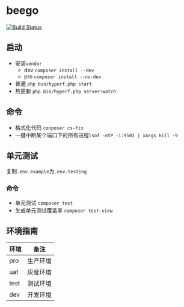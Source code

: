 # beego
[![Build Status](https://app.travis-ci.com/baoziyo/whell-hyperf.svg?branch=master)](https://app.travis-ci.com/baoziyo/whell-hyperf)

## 启动

* 安装`vendor`
    - dev `composer install --dev`
    - pro `composer install --no-dev`
* 普通 `php bin/hyperf.php start`
* 热更新 `php bin/hyperf.php server:watch`

## 命令

* 格式化代码 `conposer cs-fix`
* 一键中断某个端口下的所有进程`lsof -ntP -i:9501 | xargs kill -9`

## 单元测试
复制`.env.example`为`.env.testing`
### 命令
* 单元测试 `composer test`
* 生成单元测试覆盖率 `composer test-view`

## 环境指南

| 环境 | 备注     |
| ---- | -------- |
| pro  | 生产环境 |
| uat  | 灰度环境 |
| test | 测试环境 |
| dev  | 开发环境 |
